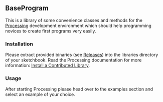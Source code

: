## BaseProgram

This is a library of some convenience classes and methods for the [Processing](http://www.processing.org/) development environment which should help programming novices to create first programs very easily. 

### Installation

Please extract provided binaries (see [Releases](https://github.com/rpoisel/Baseprogram/releases/)) into the libraries directory of your sketchbook. Read the Processing documentation for more information: [Install a Contributed Library](http://wiki.processing.org/w/How_to_Install_a_Contributed_Library). 

### Usage

After starting Processing please head over to the examples section and select an example of your choice. 